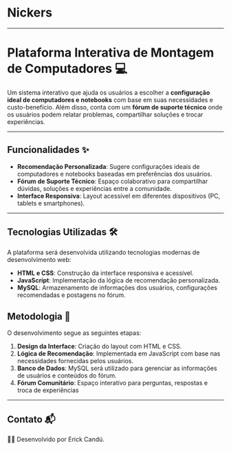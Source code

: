 # Nickers
---

# **Plataforma Interativa de Montagem de Computadores** 💻  

Um sistema interativo que ajuda os usuários a escolher a **configuração ideal de computadores e notebooks** com base em suas necessidades e custo-benefício. Além disso, conta com um **fórum de suporte técnico** onde os usuários podem relatar problemas, compartilhar soluções e trocar experiências.  

---

## **Funcionalidades** ✨  
- **Recomendação Personalizada**: Sugere configurações ideais de computadores e notebooks baseadas em preferências dos usuários.  
- **Fórum de Suporte Técnico**: Espaço colaborativo para compartilhar dúvidas, soluções e experiências entre a comunidade.  
- **Interface Responsiva**: Layout acessível em diferentes dispositivos (PC, tablets e smartphones).  

---

## **Tecnologias Utilizadas** 🛠️

A plataforma será desenvolvida utilizando tecnologias modernas de desenvolvimento web:

- **HTML e CSS**: Construção da interface responsiva e acessível.
- **JavaScript**: Implementação da lógica de recomendação personalizada.
- **MySQL**: Armazenamento de informações dos usuários, configurações recomendadas e postagens no fórum.

## **Metodologia** 🧩

O desenvolvimento segue as seguintes etapas:

1. **Design da Interface**: Criação do layout com HTML e CSS.
2. **Lógica de Recomendação**: Implementada em JavaScript com base nas necessidades fornecidas pelos usuários.
3. **Banco de Dados**: MySQL será utilizado para gerenciar as informações de usuários e conteúdos do fórum.
4. **Fórum Comunitário**: Espaço interativo para perguntas, respostas e troca de experiências
---

## **Contato** 📬  
👨‍💻 Desenvolvido por Erick Candú.  
